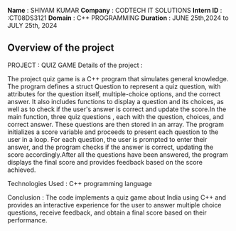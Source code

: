 **Name** : SHIVAM KUMAR 
**Company** : CODTECH IT SOLUTIONS 
**Intern ID** : :CT08DS3121 
**Domain** : C++ PROGRAMMING
**Duration** : JUNE 25th,2024 to JULY 25th, 2024

## Overview of the project 

PROJECT : QUIZ GAME 
Details of the project :

The project quiz game is a C++ program that simulates general knowledge. The program defines a struct Question to represent a quiz question, with attributes for the question itself, multiple-choice options, and the correct answer. It also includes functions to display a question and its choices, as well as to check if the user's answer is correct and update the score.In the main function, three quiz questions , each with the question, choices, and correct answer. These questions are then stored in an array. The program initializes a score variable and proceeds to present each question to the user in a loop. For each question, the user is prompted to enter their answer, and the program checks if the answer is correct, updating the score accordingly.After all the questions have been answered, the program displays the final score and provides feedback based on the score achieved. 

Technologies Used : C++ programming language

Conclusion :
The code implements a quiz game about India using C++ and provides an interactive experience for the user to answer multiple choice questions, receive feedback, and obtain a final score based on their performance.

